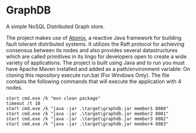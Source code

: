 # GraphDB

A simple NoSQL Distributed Graph store. 

The project makes use of [Atomix](https://atomix.io/), a reactive Java framework for building fault tolerant distributed systems. It utilizes the Raft protocol for achieving consensus between its nodes and also provides several datastructures which are called primitives in its lingo for developers open to create a wide variety of applications.
The project is built using Java and to run you must have Apache Maven installed and added as a path/environment variable:
On cloning this repository execute run.bat (For Windows Only).
The file contains the following commands that will execute the application with 4 nodes.
```
start cmd.exe /k "mvn clean package"
timeout /t 10
start cmd.exe /k "java -jar .\target\graphdb.jar member1 8080"
start cmd.exe /k "java -jar .\target\graphdb.jar member2 8081"
start cmd.exe /k "java -jar .\target\graphdb.jar member3 8082"
start cmd.exe /k "java -jar .\target\graphdb.jar member4 8083"
```
